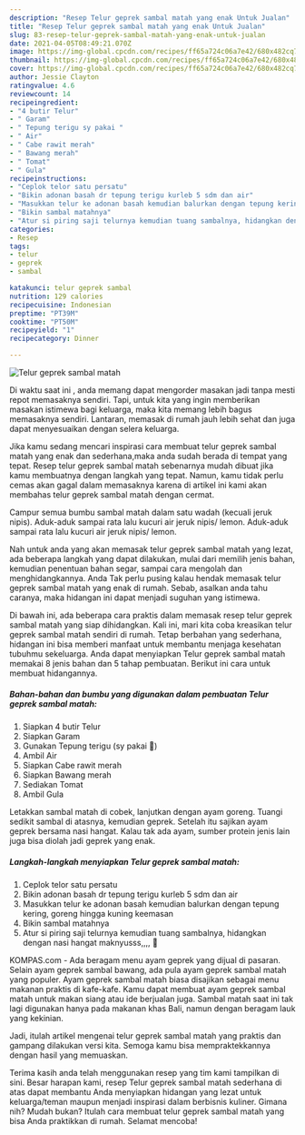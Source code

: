 ```yaml
---
description: "Resep Telur geprek sambal matah yang enak Untuk Jualan"
title: "Resep Telur geprek sambal matah yang enak Untuk Jualan"
slug: 83-resep-telur-geprek-sambal-matah-yang-enak-untuk-jualan
date: 2021-04-05T08:49:21.070Z
image: https://img-global.cpcdn.com/recipes/ff65a724c06a7e42/680x482cq70/telur-geprek-sambal-matah-foto-resep-utama.jpg
thumbnail: https://img-global.cpcdn.com/recipes/ff65a724c06a7e42/680x482cq70/telur-geprek-sambal-matah-foto-resep-utama.jpg
cover: https://img-global.cpcdn.com/recipes/ff65a724c06a7e42/680x482cq70/telur-geprek-sambal-matah-foto-resep-utama.jpg
author: Jessie Clayton
ratingvalue: 4.6
reviewcount: 14
recipeingredient:
- "4 butir Telur"
- " Garam"
- " Tepung terigu sy pakai "
- " Air"
- " Cabe rawit merah"
- " Bawang merah"
- " Tomat"
- " Gula"
recipeinstructions:
- "Ceplok telor satu persatu"
- "Bikin adonan basah dr tepung terigu kurleb 5 sdm dan air"
- "Masukkan telur ke adonan basah kemudian balurkan dengan tepung kering, goreng hingga kuning keemasan"
- "Bikin sambal matahnya"
- "Atur si piring saji telurnya kemudian tuang sambalnya, hidangkan dengan nasi hangat maknyusss,,,, 🤤"
categories:
- Resep
tags:
- telur
- geprek
- sambal

katakunci: telur geprek sambal 
nutrition: 129 calories
recipecuisine: Indonesian
preptime: "PT39M"
cooktime: "PT50M"
recipeyield: "1"
recipecategory: Dinner

---
```



![Telur geprek sambal matah](https://img-global.cpcdn.com/recipes/ff65a724c06a7e42/680x482cq70/telur-geprek-sambal-matah-foto-resep-utama.jpg)

Di waktu  saat ini , anda memang dapat mengorder masakan jadi tanpa mesti repot memasaknya sendiri. Tapi, untuk kita yang ingin memberikan masakan istimewa bagi keluarga, maka kita memang lebih bagus memasaknya sendiri. Lantaran, memasak di rumah jauh lebih sehat dan juga dapat menyesuaikan dengan selera keluarga.

Jika kamu sedang mencari inspirasi cara membuat telur geprek sambal matah yang enak dan sederhana,maka anda sudah berada di tempat yang tepat. Resep telur geprek sambal matah  sebenarnya mudah dibuat jika kamu membuatnya dengan langkah yang tepat. Namun, kamu tidak perlu cemas akan gagal dalam memasaknya 
karena di artikel ini kami akan membahas telur geprek sambal matah dengan cermat.  

Campur semua bumbu sambal matah dalam satu wadah (kecuali jeruk nipis). Aduk-aduk sampai rata lalu kucuri air jeruk nipis/ lemon. Aduk-aduk sampai rata lalu kucuri air jeruk nipis/ lemon.

Nah untuk anda yang akan memasak telur geprek sambal matah yang lezat, ada beberapa langkah yang dapat dilakukan, mulai dari memilih jenis bahan, kemudian penentuan bahan segar, sampai cara mengolah dan menghidangkannya. Anda Tak perlu pusing kalau hendak memasak telur geprek sambal matah yang enak di rumah. Sebab, asalkan anda  tahu caranya, maka hidangan ini dapat menjadi suguhan yang istimewa.

Di bawah ini, ada beberapa cara praktis  dalam memasak resep telur geprek sambal matah yang siap dihidangkan. Kali ini, mari kita coba kreasikan telur geprek sambal matah sendiri di rumah. Tetap berbahan yang sederhana, hidangan ini bisa memberi manfaat untuk membantu menjaga kesehatan tubuhmu sekeluarga. Anda dapat menyiapkan Telur geprek sambal matah memakai 8 jenis bahan dan 5 tahap pembuatan. Berikut ini cara untuk membuat hidangannya.

<!--inarticleads1-->

##### Bahan-bahan dan bumbu yang digunakan dalam pembuatan Telur geprek sambal matah:

1. Siapkan 4 butir Telur
1. Siapkan  Garam
1. Gunakan  Tepung terigu (sy pakai 🔺)
1. Ambil  Air
1. Siapkan  Cabe rawit merah
1. Siapkan  Bawang merah
1. Sediakan  Tomat
1. Ambil  Gula


Letakkan sambal matah di cobek, lanjutkan dengan ayam goreng. Tuangi sedikit sambal di atasnya, kemudian geprek. Setelah itu sajikan ayam geprek bersama nasi hangat. Kalau tak ada ayam, sumber protein jenis lain juga bisa diolah jadi geprek yang enak. 

<!--inarticleads2-->

##### Langkah-langkah menyiapkan Telur geprek sambal matah:

1. Ceplok telor satu persatu
1. Bikin adonan basah dr tepung terigu kurleb 5 sdm dan air
1. Masukkan telur ke adonan basah kemudian balurkan dengan tepung kering, goreng hingga kuning keemasan
1. Bikin sambal matahnya
1. Atur si piring saji telurnya kemudian tuang sambalnya, hidangkan dengan nasi hangat maknyusss,,,, 🤤


KOMPAS.com - Ada beragam menu ayam geprek yang dijual di pasaran. Selain ayam geprek sambal bawang, ada pula ayam geprek sambal matah yang populer. Ayam geprek sambal matah biasa disajikan sebagai menu makanan praktis di kafe-kafe. Kamu dapat membuat ayam geprek sambal matah untuk makan siang atau ide berjualan juga. Sambal matah saat ini tak lagi digunakan hanya pada makanan khas Bali, namun dengan beragam lauk yang kekinian. 

Jadi, itulah artikel mengenai  telur geprek sambal matah  yang praktis dan gampang dilakukan versi kita. Semoga kamu bisa mempraktekkannya dengan hasil yang memuaskan. 

Terima kasih anda telah menggunakan resep yang tim kami tampilkan di sini. Besar harapan kami, resep  Telur geprek sambal matah sederhana di atas dapat membantu Anda menyiapkan hidangan yang lezat untuk keluarga/teman maupun menjadi inspirasi dalam berbisnis kuliner. Gimana nih? Mudah bukan? Itulah cara membuat telur geprek sambal matah yang bisa Anda praktikkan di rumah. Selamat mencoba!

